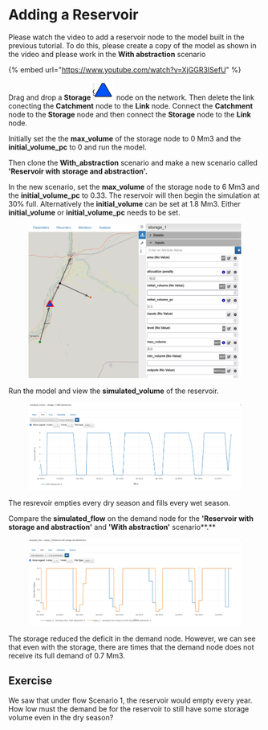 # Adding a Reservoir

Please watch the video to add a reservoir node to the model built in the previous tutorial. To do this, please create a copy of the model as shown in the video and please work in the **With abstraction** scenario

{% embed url="https://www.youtube.com/watch?v=XjGGR3ISefU" %}

Drag and drop a **Storage** ![](<../../.gitbook/assets/image (3).png>) node on the network. Then delete the link conecting the **Catchment** node to the **Link** node. Connect the **Catchment** node to the **Storage** node and then connect the **Storage** node to the **Link** node.

Initially set the the **max\_volume** of the storage node to 0 Mm3 and the **initial\_volume\_pc** to 0 and run the model.

Then clone the **With\_abstraction** scenario and make a new scenario called **'Reservoir with storage and abstraction'.**

In the new scenario, set the **max\_volume** of the storage node to 6 Mm3 and the **initial\_volume\_pc** to 0.33. The reservoir will then begin the simulation at 30% full. Alternatively the **initial\_volume** can be set at 1.8 Mm3. Either **initial\_volume**  or **initial\_volume\_pc** needs to be set.

<figure><img src="../../.gitbook/assets/image (8).png" alt=""><figcaption></figcaption></figure>

Run the model and view the **simulated\_volume** of the reservoir.

<figure><img src="../../.gitbook/assets/image (9).png" alt=""><figcaption></figcaption></figure>

The resrevoir empties every dry season and fills every wet season.&#x20;

Compare the **simulated\_flow** on the demand node for the **'Reservoir with storage and abstraction'** and **'With abstraction'** scenario**.**

<figure><img src="../../.gitbook/assets/image (11).png" alt=""><figcaption></figcaption></figure>

The storage reduced the deficit in the demand node. However, we can see that even with the storage, there are times that the demand node does not receive its full demand of 0.7 Mm3.

## Exercise

We saw that under flow Scenario 1, the reservoir would empty every year. How low must the demand be for the reservoir to still have some storage volume even in the dry season?
